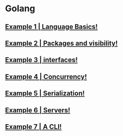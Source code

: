 # Golang

## [ Example 1 | Language Basics! ](./example-1/main.go)
## [ Example 2 | Packages and visibility! ](./example-2/main.go)
## [ Example 3 | interfaces! ](./example-3/main.go)
## [ Example 4 | Concurrency! ](./example-4/main.go)
## [ Example 5 | Serialization! ](./example-5/main.go)
## [ Example 6 | Servers! ](./example-6/main.go)
## [ Example 7 | A CLI! ](./example-7/main.go)

